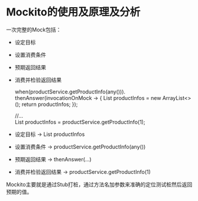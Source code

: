 # Mockito的使用及原理及分析

一次完整的Mock包括：
- 设定目标
- 设置消费条件
- 预期返回结果
- 消费并检验返回结果

	when(productService.getProductInfo(any())).
		thenAnswer(invocationOnMock -> {
			List<ProductInfo> productInfos = new ArrayList<>();
			return productInfos;
		});
    
    //...        
    List<ProductInfo> productInfos = productService.getProductInfo(1);

- 设定目标 -> List<ProductInfo> productInfos
- 设置消费条件 -> productService.getProductInfo(any())
- 预期返回结果 -> thenAnswer(...)
- 消费并检验返回结果 -> productService.getProductInfo(1)

Mockito主要就是通过Stub打桩，通过方法名加参数来准确的定位测试桩然后返回预期的值。

